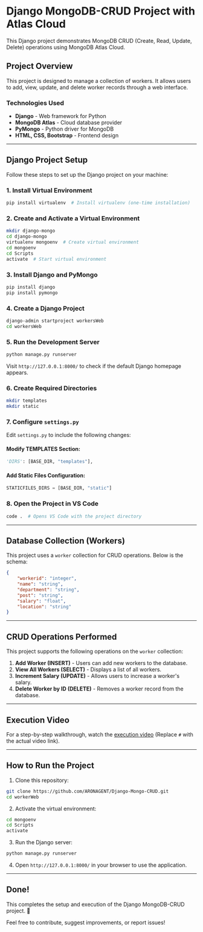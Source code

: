 # Django MongoDB-CRUD Project with Atlas Cloud

This Django project demonstrates MongoDB CRUD (Create, Read, Update, Delete) operations using MongoDB Atlas Cloud.

## Project Overview
This project is designed to manage a collection of workers. It allows users to add, view, update, and delete worker records through a web interface.

### Technologies Used
- **Django** - Web framework for Python
- **MongoDB Atlas** - Cloud database provider
- **PyMongo** - Python driver for MongoDB
- **HTML, CSS, Bootstrap** - Frontend design

---
## Django Project Setup
Follow these steps to set up the Django project on your machine:

### 1. Install Virtual Environment
```sh
pip install virtualenv  # Install virtualenv (one-time installation)
```

### 2. Create and Activate a Virtual Environment
```sh
mkdir django-mongo
cd django-mongo
virtualenv mongoenv  # Create virtual environment
cd mongoenv
cd Scripts
activate  # Start virtual environment
```

### 3. Install Django and PyMongo
```sh
pip install django
pip install pymongo 
```

### 4. Create a Django Project
```sh
django-admin startproject workersWeb
cd workersWeb
```

### 5. Run the Development Server
```sh
python manage.py runserver
```
Visit `http://127.0.0.1:8000/` to check if the default Django homepage appears.

### 6. Create Required Directories
```sh
mkdir templates
mkdir static
```

### 7. Configure `settings.py`
Edit `settings.py` to include the following changes:

#### Modify TEMPLATES Section:
```python
'DIRS': [BASE_DIR, "templates"],
```

#### Add Static Files Configuration:
```python
STATICFILES_DIRS = [BASE_DIR, "static"]
```

### 8. Open the Project in VS Code
```sh
code .  # Opens VS Code with the project directory
```

---
## Database Collection (Workers)
This project uses a `worker` collection for CRUD operations. Below is the schema:

```json
{
    "workerid": "integer",
    "name": "string",
    "department": "string",
    "post": "string",
    "salary": "float",
    "location": "string"
}
```

---
## CRUD Operations Performed
This project supports the following operations on the `worker` collection:

1. **Add Worker (INSERT)** - Users can add new workers to the database.
2. **View All Workers (SELECT)** - Displays a list of all workers.
3. **Increment Salary (UPDATE)** - Allows users to increase a worker's salary.
4. **Delete Worker by ID (DELETE)** - Removes a worker record from the database.

---
## Execution Video
For a step-by-step walkthrough, watch the [execution video](#) (Replace `#` with the actual video link).

---
## How to Run the Project
1. Clone this repository:
```sh
git clone https://github.com/ARONAGENT/Django-Mongo-CRUD.git
cd workerWeb
```
2. Activate the virtual environment:
```sh
cd mongoenv
cd Scripts
activate
```
3. Run the Django server:
```sh
python manage.py runserver
```
4. Open `http://127.0.0.1:8000/` in your browser to use the application.

---
## Done!
This completes the setup and execution of the Django MongoDB-CRUD project. 🎉

Feel free to contribute, suggest improvements, or report issues!

